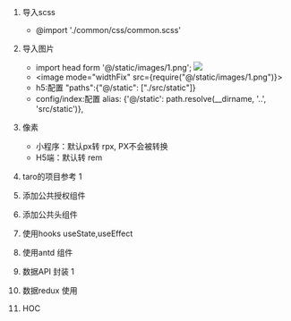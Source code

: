 1. 导入scss 
    - @import './common/css/common.scss'
2. 导入图片 
    - import head form '@/static/images/1.png';
      <image className="head" mode="widthFix" src={head}></image>
    - <image mode="widthFix" src={require("@/static/images/1.png")}> 
    - h5:配置 "paths":{"@/static": ["./src/static"]}
    - config/index:配置 alias: {'@/static': path.resolve(__dirname, '..', 'src/static')},
3. 像素
    - 小程序：默认px转 rpx, PX不会被转换 
    - H5端：默认转 rem






 
 




1. taro的项目参考  1
2. 添加公共授权组件
3. 添加公共头组件
4. 使用hooks useState,useEffect
5. 使用antd 组件
6. 数据API 封装 1
7. 数据redux 使用 
8. HOC

